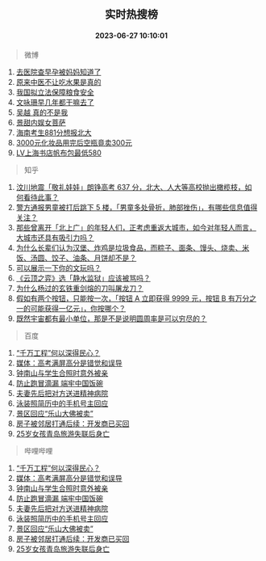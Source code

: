 <div align="center"><h2>实时热搜榜</h2><h4>2023-06-27 10:10:01</h4></div>

> 微博  

1. [去医院查早孕被妈妈知道了](https://s.weibo.com/weibo?q=%23%E5%8E%BB%E5%8C%BB%E9%99%A2%E6%9F%A5%E6%97%A9%E5%AD%95%E8%A2%AB%E5%A6%88%E5%A6%88%E7%9F%A5%E9%81%93%E4%BA%86%23&t=31&band_rank=1&Refer=top)<br />
2. [原来中医不让吃水果是真的](https://s.weibo.com/weibo?q=%23%E5%8E%9F%E6%9D%A5%E4%B8%AD%E5%8C%BB%E4%B8%8D%E8%AE%A9%E5%90%83%E6%B0%B4%E6%9E%9C%E6%98%AF%E7%9C%9F%E7%9A%84%23&t=31&band_rank=2&Refer=top)<br />
3. [我国拟立法保障粮食安全](https://s.weibo.com/weibo?q=%23%E6%88%91%E5%9B%BD%E6%8B%9F%E7%AB%8B%E6%B3%95%E4%BF%9D%E9%9A%9C%E7%B2%AE%E9%A3%9F%E5%AE%89%E5%85%A8%23&t=31&band_rank=3&Refer=top)<br />
4. [文咏珊早几年都干嘛去了](https://s.weibo.com/weibo?q=%23%E6%96%87%E5%92%8F%E7%8F%8A%E6%97%A9%E5%87%A0%E5%B9%B4%E9%83%BD%E5%B9%B2%E5%98%9B%E5%8E%BB%E4%BA%86%23&t=31&band_rank=4&Refer=top)<br />
5. [吴越 真的不是我](https://s.weibo.com/weibo?q=%E5%90%B4%E8%B6%8A%20%E7%9C%9F%E7%9A%84%E4%B8%8D%E6%98%AF%E6%88%91&t=31&band_rank=5&Refer=top)<br />
6. [景甜内娱女菩萨](https://s.weibo.com/weibo?q=%23%E6%99%AF%E7%94%9C%E5%86%85%E5%A8%B1%E5%A5%B3%E8%8F%A9%E8%90%A8%23&t=31&band_rank=6&Refer=top)<br />
7. [海南考生881分想报北大](https://s.weibo.com/weibo?q=%23%E6%B5%B7%E5%8D%97%E8%80%83%E7%94%9F881%E5%88%86%E6%83%B3%E6%8A%A5%E5%8C%97%E5%A4%A7%23&t=31&band_rank=7&Refer=top)<br />
8. [3000元化妆品用完后空瓶竟卖300元](https://s.weibo.com/weibo?q=%233000%E5%85%83%E5%8C%96%E5%A6%86%E5%93%81%E7%94%A8%E5%AE%8C%E5%90%8E%E7%A9%BA%E7%93%B6%E7%AB%9F%E5%8D%96300%E5%85%83%23&t=31&band_rank=8&Refer=top)<br />
9. [LV上海书店帆布包最低580](https://s.weibo.com/weibo?q=%23LV%E4%B8%8A%E6%B5%B7%E4%B9%A6%E5%BA%97%E5%B8%86%E5%B8%83%E5%8C%85%E6%9C%80%E4%BD%8E580%23&t=31&band_rank=9&Refer=top)<br />

> 知乎  

1. [汶川地震「敬礼娃娃」朗铮高考 637 分，北大、人大等高校抛出橄榄枝，如何看待此事？](https://www.zhihu.com/question/608520055)<br />
2. [警方通报男童被打后跳下 5 楼，「男童多处骨折，肺部挫伤」，有哪些信息值得关注？](https://www.zhihu.com/question/608832311)<br />
3. [那些曾离开「北上广」的年轻人们，正考虑重返大城市，如今对年轻人而言，大城市还具有吸引力吗？](https://www.zhihu.com/question/608736662)<br />
4. [为什么长辈们认为汉堡、炸鸡是垃圾食品，而粽子、面条、馒头、烧卖、米饭、汤圆、饺子、油条、月饼却不是？](https://www.zhihu.com/question/607811217)<br />
5. [可以展示一下你的文玩吗？](https://www.zhihu.com/question/56595005)<br />
6. [《云顶之弈》选「静水监狱」应该被骂吗？](https://www.zhihu.com/question/608552596)<br />
7. [为什么杨过的玄铁重剑熔的刀叫屠龙刀？](https://www.zhihu.com/question/608706254)<br />
8. [假如有两个按钮，只能按一次，「按钮 A 立即获得 9999 元，按钮 B 有万分之一的可能获得一亿元」，你按哪个？](https://www.zhihu.com/question/607822207)<br />
9. [既然宇宙都有最小单位，那是不是说明圆周率是可以穷尽的？](https://www.zhihu.com/question/605591121)<br />

> 百度  

1. [“千万工程”何以深得民心？](https://www.baidu.com/s?wd=%E2%80%9C%E5%8D%83%E4%B8%87%E5%B7%A5%E7%A8%8B%E2%80%9D%E4%BD%95%E4%BB%A5%E6%B7%B1%E5%BE%97%E6%B0%91%E5%BF%83%EF%BC%9F&sa=fyb_news&rsv_dl=fyb_news)<br />
2. [媒体：高考满屏高分是错觉和误导](https://www.baidu.com/s?wd=%E5%AA%92%E4%BD%93%EF%BC%9A%E9%AB%98%E8%80%83%E6%BB%A1%E5%B1%8F%E9%AB%98%E5%88%86%E6%98%AF%E9%94%99%E8%A7%89%E5%92%8C%E8%AF%AF%E5%AF%BC&sa=fyb_news&rsv_dl=fyb_news)<br />
3. [钟南山与学生合照时意外被亲](https://www.baidu.com/s?wd=%E9%92%9F%E5%8D%97%E5%B1%B1%E4%B8%8E%E5%AD%A6%E7%94%9F%E5%90%88%E7%85%A7%E6%97%B6%E6%84%8F%E5%A4%96%E8%A2%AB%E4%BA%B2&sa=fyb_news&rsv_dl=fyb_news)<br />
4. [防止跑冒滴漏 端牢中国饭碗](https://www.baidu.com/s?wd=%E9%98%B2%E6%AD%A2%E8%B7%91%E5%86%92%E6%BB%B4%E6%BC%8F+%E7%AB%AF%E7%89%A2%E4%B8%AD%E5%9B%BD%E9%A5%AD%E7%A2%97&sa=fyb_news&rsv_dl=fyb_news)<br />
5. [夫妻先后把对方送进精神病院](https://www.baidu.com/s?wd=%E5%A4%AB%E5%A6%BB%E5%85%88%E5%90%8E%E6%8A%8A%E5%AF%B9%E6%96%B9%E9%80%81%E8%BF%9B%E7%B2%BE%E7%A5%9E%E7%97%85%E9%99%A2&sa=fyb_news&rsv_dl=fyb_news)<br />
6. [泳装照简历中的手机号主回应](https://www.baidu.com/s?wd=%E6%B3%B3%E8%A3%85%E7%85%A7%E7%AE%80%E5%8E%86%E4%B8%AD%E7%9A%84%E6%89%8B%E6%9C%BA%E5%8F%B7%E4%B8%BB%E5%9B%9E%E5%BA%94&sa=fyb_news&rsv_dl=fyb_news)<br />
7. [景区回应“乐山大佛被卖”](https://www.baidu.com/s?wd=%E6%99%AF%E5%8C%BA%E5%9B%9E%E5%BA%94%E2%80%9C%E4%B9%90%E5%B1%B1%E5%A4%A7%E4%BD%9B%E8%A2%AB%E5%8D%96%E2%80%9D&sa=fyb_news&rsv_dl=fyb_news)<br />
8. [房子被邻居打通后续：开发商已买回](https://www.baidu.com/s?wd=%E6%88%BF%E5%AD%90%E8%A2%AB%E9%82%BB%E5%B1%85%E6%89%93%E9%80%9A%E5%90%8E%E7%BB%AD%EF%BC%9A%E5%BC%80%E5%8F%91%E5%95%86%E5%B7%B2%E4%B9%B0%E5%9B%9E&sa=fyb_news&rsv_dl=fyb_news)<br />
9. [25岁女孩青岛旅游失联后身亡](https://www.baidu.com/s?wd=25%E5%B2%81%E5%A5%B3%E5%AD%A9%E9%9D%92%E5%B2%9B%E6%97%85%E6%B8%B8%E5%A4%B1%E8%81%94%E5%90%8E%E8%BA%AB%E4%BA%A1&sa=fyb_news&rsv_dl=fyb_news)<br />

> 哔哩哔哩  

1. [“千万工程”何以深得民心？](https://www.baidu.com/s?wd=%E2%80%9C%E5%8D%83%E4%B8%87%E5%B7%A5%E7%A8%8B%E2%80%9D%E4%BD%95%E4%BB%A5%E6%B7%B1%E5%BE%97%E6%B0%91%E5%BF%83%EF%BC%9F&sa=fyb_news&rsv_dl=fyb_news)<br />
2. [媒体：高考满屏高分是错觉和误导](https://www.baidu.com/s?wd=%E5%AA%92%E4%BD%93%EF%BC%9A%E9%AB%98%E8%80%83%E6%BB%A1%E5%B1%8F%E9%AB%98%E5%88%86%E6%98%AF%E9%94%99%E8%A7%89%E5%92%8C%E8%AF%AF%E5%AF%BC&sa=fyb_news&rsv_dl=fyb_news)<br />
3. [钟南山与学生合照时意外被亲](https://www.baidu.com/s?wd=%E9%92%9F%E5%8D%97%E5%B1%B1%E4%B8%8E%E5%AD%A6%E7%94%9F%E5%90%88%E7%85%A7%E6%97%B6%E6%84%8F%E5%A4%96%E8%A2%AB%E4%BA%B2&sa=fyb_news&rsv_dl=fyb_news)<br />
4. [防止跑冒滴漏 端牢中国饭碗](https://www.baidu.com/s?wd=%E9%98%B2%E6%AD%A2%E8%B7%91%E5%86%92%E6%BB%B4%E6%BC%8F+%E7%AB%AF%E7%89%A2%E4%B8%AD%E5%9B%BD%E9%A5%AD%E7%A2%97&sa=fyb_news&rsv_dl=fyb_news)<br />
5. [夫妻先后把对方送进精神病院](https://www.baidu.com/s?wd=%E5%A4%AB%E5%A6%BB%E5%85%88%E5%90%8E%E6%8A%8A%E5%AF%B9%E6%96%B9%E9%80%81%E8%BF%9B%E7%B2%BE%E7%A5%9E%E7%97%85%E9%99%A2&sa=fyb_news&rsv_dl=fyb_news)<br />
6. [泳装照简历中的手机号主回应](https://www.baidu.com/s?wd=%E6%B3%B3%E8%A3%85%E7%85%A7%E7%AE%80%E5%8E%86%E4%B8%AD%E7%9A%84%E6%89%8B%E6%9C%BA%E5%8F%B7%E4%B8%BB%E5%9B%9E%E5%BA%94&sa=fyb_news&rsv_dl=fyb_news)<br />
7. [景区回应“乐山大佛被卖”](https://www.baidu.com/s?wd=%E6%99%AF%E5%8C%BA%E5%9B%9E%E5%BA%94%E2%80%9C%E4%B9%90%E5%B1%B1%E5%A4%A7%E4%BD%9B%E8%A2%AB%E5%8D%96%E2%80%9D&sa=fyb_news&rsv_dl=fyb_news)<br />
8. [房子被邻居打通后续：开发商已买回](https://www.baidu.com/s?wd=%E6%88%BF%E5%AD%90%E8%A2%AB%E9%82%BB%E5%B1%85%E6%89%93%E9%80%9A%E5%90%8E%E7%BB%AD%EF%BC%9A%E5%BC%80%E5%8F%91%E5%95%86%E5%B7%B2%E4%B9%B0%E5%9B%9E&sa=fyb_news&rsv_dl=fyb_news)<br />
9. [25岁女孩青岛旅游失联后身亡](https://www.baidu.com/s?wd=25%E5%B2%81%E5%A5%B3%E5%AD%A9%E9%9D%92%E5%B2%9B%E6%97%85%E6%B8%B8%E5%A4%B1%E8%81%94%E5%90%8E%E8%BA%AB%E4%BA%A1&sa=fyb_news&rsv_dl=fyb_news)<br />
